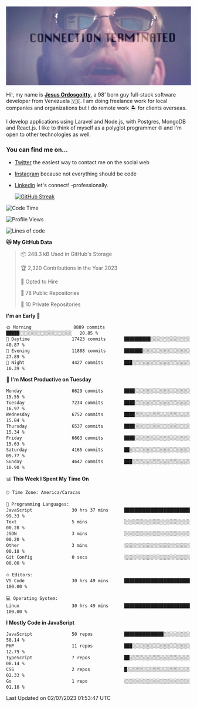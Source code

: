 ![hackers movie reference](./disconnected.jpg)

Hi!, my name is [**Jesus Ordosgoitty**](https://jodaz.xyz), a 98' born guy full-stack software developer from Venezuela 🇻🇪. I am doing freelance work for local companies and organizations but I do remote work 🏝️ for clients overseas. 

I develop applications using Laravel and Node.js, with Postgres, MongoDB and React.js. I like to think of myself as a polyglot programmer 🌐 and I'm open to other technologies as well.

### You can find me on...

- [Twitter](https://twitter.com/jodaz_) the easiest way to contact me on the social web
- [Instagram](https://instagram.com/jodaz_) because not everything should be code
- [Linkedin](https://linkedin.com/in/jodaz) let's connect! -professionally.


    [![GitHub Streak](https://streak-stats.demolab.com?user=jodaz&theme=tokyonight)](https://git.io/streak-stats)

<!--START_SECTION:waka-->
![Code Time](http://img.shields.io/badge/Code%20Time-4%2C051%20hrs%2040%20mins-blue)

![Profile Views](http://img.shields.io/badge/Profile%20Views-0-blue)

![Lines of code](https://img.shields.io/badge/From%20Hello%20World%20I%27ve%20Written-100.0%20million%20lines%20of%20code-blue)

**🐱 My GitHub Data** 

> 📦 248.3 kB Used in GitHub's Storage 
 > 
> 🏆 2,320 Contributions in the Year 2023
 > 
> 💼 Opted to Hire
 > 
> 📜 78 Public Repositories 
 > 
> 🔑 10 Private Repositories 
 > 
**I'm an Early 🐤** 

```text
🌞 Morning                8889 commits        █████░░░░░░░░░░░░░░░░░░░░   20.85 % 
🌆 Daytime                17423 commits       ██████████░░░░░░░░░░░░░░░   40.87 % 
🌃 Evening                11888 commits       ███████░░░░░░░░░░░░░░░░░░   27.89 % 
🌙 Night                  4427 commits        ███░░░░░░░░░░░░░░░░░░░░░░   10.39 % 
```
📅 **I'm Most Productive on Tuesday** 

```text
Monday                   6629 commits        ████░░░░░░░░░░░░░░░░░░░░░   15.55 % 
Tuesday                  7234 commits        ████░░░░░░░░░░░░░░░░░░░░░   16.97 % 
Wednesday                6752 commits        ████░░░░░░░░░░░░░░░░░░░░░   15.84 % 
Thursday                 6537 commits        ████░░░░░░░░░░░░░░░░░░░░░   15.34 % 
Friday                   6663 commits        ████░░░░░░░░░░░░░░░░░░░░░   15.63 % 
Saturday                 4165 commits        ██░░░░░░░░░░░░░░░░░░░░░░░   09.77 % 
Sunday                   4647 commits        ███░░░░░░░░░░░░░░░░░░░░░░   10.90 % 
```


📊 **This Week I Spent My Time On** 

```text
🕑︎ Time Zone: America/Caracas

💬 Programming Languages: 
JavaScript               30 hrs 37 mins      █████████████████████████   99.33 % 
Text                     5 mins              ░░░░░░░░░░░░░░░░░░░░░░░░░   00.28 % 
JSON                     3 mins              ░░░░░░░░░░░░░░░░░░░░░░░░░   00.20 % 
Other                    3 mins              ░░░░░░░░░░░░░░░░░░░░░░░░░   00.18 % 
Git Config               0 secs              ░░░░░░░░░░░░░░░░░░░░░░░░░   00.00 % 

🔥 Editors: 
VS Code                  30 hrs 49 mins      █████████████████████████   100.00 % 

💻 Operating System: 
Linux                    30 hrs 49 mins      █████████████████████████   100.00 % 
```

**I Mostly Code in JavaScript** 

```text
JavaScript               50 repos            ███████████████░░░░░░░░░░   58.14 % 
PHP                      11 repos            ███░░░░░░░░░░░░░░░░░░░░░░   12.79 % 
TypeScript               7 repos             ██░░░░░░░░░░░░░░░░░░░░░░░   08.14 % 
CSS                      2 repos             █░░░░░░░░░░░░░░░░░░░░░░░░   02.33 % 
Go                       1 repo              ░░░░░░░░░░░░░░░░░░░░░░░░░   01.16 % 
```




 Last Updated on 02/07/2023 01:53:47 UTC
<!--END_SECTION:waka-->
